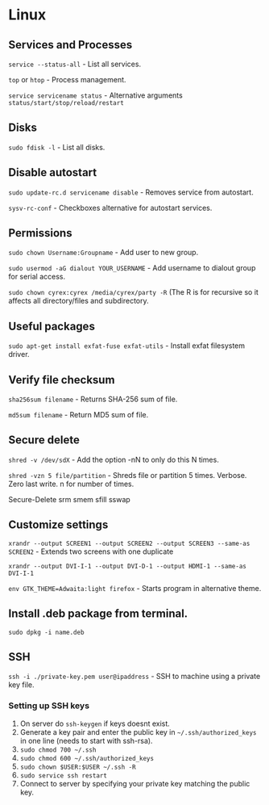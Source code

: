 # Linux

## Services and Processes

`service --status-all` - List all services.

`top` or `htop` - Process management.

`service servicename status` - Alternative arguments `status/start/stop/reload/restart`

## Disks

`sudo fdisk -l` - List all disks.

## Disable autostart

`sudo update-rc.d servicename disable` - Removes service from autostart.

`sysv-rc-conf` - Checkboxes alternative for autostart services.

## Permissions

`sudo chown Username:Groupname` - Add user to new group.

`sudo usermod -aG dialout YOUR_USERNAME` - Add username to dialout group for serial access.

`sudo chown cyrex:cyrex /media/cyrex/party -R` (The R is for recursive so it affects all directory/files and subdirectory.

## Useful packages

`sudo apt-get install exfat-fuse exfat-utils` - Install exfat filesystem driver.

## Verify file checksum

`sha256sum filename` - Returns SHA-256 sum of file.

`md5sum filename` - Return MD5 sum of file.

## Secure delete

`shred -v /dev/sdX` - Add the option -nN to only do this N times.

`shred -vzn 5 file/partition` - Shreds file or partition 5 times. Verbose. Zero last write. n for number of times.

Secure-Delete
srm
smem
sfill
sswap

## Customize settings

`xrandr --output SCREEN1 --output SCREEN2 --output SCREEN3 --same-as SCREEN2` - Extends two screens with one duplicate

`xrandr --output DVI-I-1 --output DVI-D-1 --output HDMI-1 --same-as DVI-I-1`

`env GTK_THEME=Adwaita:light firefox` - Starts program in alternative theme.

## Install .deb package from terminal.

`sudo dpkg -i name.deb`

## SSH

`ssh -i ./private-key.pem user@ipaddress` - SSH to machine using a private key file.

### Setting up SSH keys

1. On server do `ssh-keygen` if keys doesnt exist.
1. Generate a key pair and enter the public key in `~/.ssh/authorized_keys` in one line (needs to start with ssh-rsa).
1. `sudo chmod 700 ~/.ssh`
1. `sudo chmod 600 ~/.ssh/authorized_keys`
1. `sudo chown $USER:$USER ~/.ssh -R`
1. `sudo service ssh restart`
1. Connect to server by specifying your private key matching the public key.
